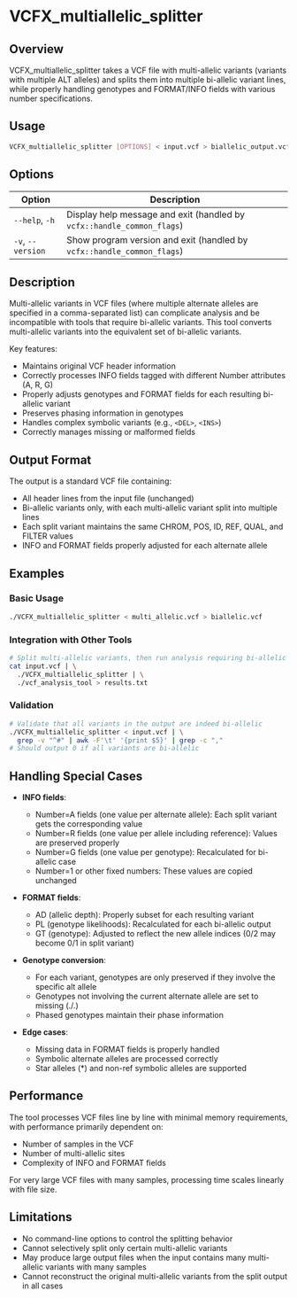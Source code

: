 # VCFX_multiallelic_splitter

## Overview

VCFX_multiallelic_splitter takes a VCF file with multi-allelic variants (variants with multiple ALT alleles) and splits them into multiple bi-allelic variant lines, while properly handling genotypes and FORMAT/INFO fields with various number specifications.

## Usage

```bash
VCFX_multiallelic_splitter [OPTIONS] < input.vcf > biallelic_output.vcf
```

## Options

| Option | Description |
|--------|-------------|
| `--help`, `-h` | Display help message and exit (handled by `vcfx::handle_common_flags`) |
| `-v`, `--version` | Show program version and exit (handled by `vcfx::handle_common_flags`) |

## Description

Multi-allelic variants in VCF files (where multiple alternate alleles are specified in a comma-separated list) can complicate analysis and be incompatible with tools that require bi-allelic variants. This tool converts multi-allelic variants into the equivalent set of bi-allelic variants.

Key features:
- Maintains original VCF header information
- Correctly processes INFO fields tagged with different Number attributes (A, R, G)
- Properly adjusts genotypes and FORMAT fields for each resulting bi-allelic variant
- Preserves phasing information in genotypes
- Handles complex symbolic variants (e.g., `<DEL>`, `<INS>`)
- Correctly manages missing or malformed fields

## Output Format

The output is a standard VCF file containing:
- All header lines from the input file (unchanged)
- Bi-allelic variants only, with each multi-allelic variant split into multiple lines
- Each split variant maintains the same CHROM, POS, ID, REF, QUAL, and FILTER values
- INFO and FORMAT fields properly adjusted for each alternate allele

## Examples

### Basic Usage

```bash
./VCFX_multiallelic_splitter < multi_allelic.vcf > biallelic.vcf
```

### Integration with Other Tools

```bash
# Split multi-allelic variants, then run analysis requiring bi-allelic variants
cat input.vcf | \
  ./VCFX_multiallelic_splitter | \
  ./vcf_analysis_tool > results.txt
```

### Validation

```bash
# Validate that all variants in the output are indeed bi-allelic
./VCFX_multiallelic_splitter < input.vcf | \
  grep -v "^#" | awk -F'\t' '{print $5}' | grep -c ","
# Should output 0 if all variants are bi-allelic
```

## Handling Special Cases

- **INFO fields**: 
  - Number=A fields (one value per alternate allele): Each split variant gets the corresponding value
  - Number=R fields (one value per allele including reference): Values are preserved properly
  - Number=G fields (one value per genotype): Recalculated for bi-allelic case
  - Number=1 or other fixed numbers: These values are copied unchanged

- **FORMAT fields**: 
  - AD (allelic depth): Properly subset for each resulting variant
  - PL (genotype likelihoods): Recalculated for each bi-allelic output
  - GT (genotype): Adjusted to reflect the new allele indices (0/2 may become 0/1 in split variant)

- **Genotype conversion**: 
  - For each variant, genotypes are only preserved if they involve the specific alt allele
  - Genotypes not involving the current alternate allele are set to missing (./.)
  - Phased genotypes maintain their phase information

- **Edge cases**:
  - Missing data in FORMAT fields is properly handled
  - Symbolic alternate alleles are processed correctly
  - Star alleles (*) and non-ref symbolic alleles are supported

## Performance

The tool processes VCF files line by line with minimal memory requirements, with performance primarily dependent on:
- Number of samples in the VCF
- Number of multi-allelic sites
- Complexity of INFO and FORMAT fields

For very large VCF files with many samples, processing time scales linearly with file size.

## Limitations

- No command-line options to control the splitting behavior
- Cannot selectively split only certain multi-allelic variants
- May produce large output files when the input contains many multi-allelic variants with many samples
- Cannot reconstruct the original multi-allelic variants from the split output in all cases 
